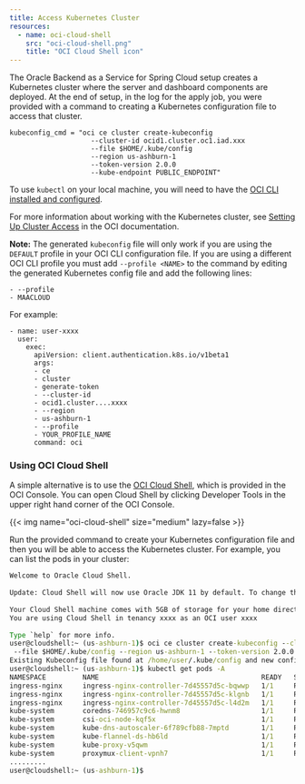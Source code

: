 ```yaml
---
title: Access Kubernetes Cluster
resources:
  - name: oci-cloud-shell
    src: "oci-cloud-shell.png"
    title: "OCI Cloud Shell icon"
---
```


The Oracle Backend as a Service for Spring Cloud setup creates a Kubernetes cluster where the server and dashboard components are deployed.  At the end of setup, in the log for the apply job, you were provided with a command to creating a Kubernetes configuration file to access that cluster.

```
kubeconfig_cmd = "oci ce cluster create-kubeconfig 
                    --cluster-id ocid1.cluster.oc1.iad.xxx 
                    --file $HOME/.kube/config 
                    --region us-ashburn-1 
                    --token-version 2.0.0 
                    --kube-endpoint PUBLIC_ENDPOINT"
```

To use `kubectl` on your local machine, you will need to have the [OCI CLI installed and configured](https://docs.oracle.com/en-us/iaas/Content/API/Concepts/cliconcepts.htm).

For more information about working with the Kubernetes cluster, see [Setting Up Cluster Access](https://docs.oracle.com/en-us/iaas/Content/ContEng/Tasks/contengdownloadkubeconfigfile.htm#localdownload) in the OCI documentation.

**Note:** The generated `kubeconfig` file will only work if you are using the `DEFAULT` profile in your OCI CLI configuration file. If you are using a different OCI CLI profile you must add `--profile <NAME>` to the command by editing the generated Kubernetes config file and add the following lines:

```
- --profile
- MAACLOUD
```

For example:

```
- name: user-xxxx
  user:
    exec:
      apiVersion: client.authentication.k8s.io/v1beta1
      args:
      - ce
      - cluster
      - generate-token
      - --cluster-id
      - ocid1.cluster....xxxx
      - --region
      - us-ashburn-1
      - --profile
      - YOUR_PROFILE_NAME
      command: oci
```

### Using OCI Cloud Shell

A simple alternative is to use the [OCI Cloud Shell](https://docs.oracle.com/en-us/iaas/Content/API/Concepts/cloudshellintro.htm), which is provided in the OCI Console. You can open Cloud Shell by clicking Developer Tools in the upper right hand corner of the OCI Console.

<!-- spellchecker-disable -->
{{< img name="oci-cloud-shell" size="medium" lazy=false >}}
<!-- spellchecker-enable -->

Run the provided command to create your Kubernetes configuration file and then you will be able to access the Kubernetes cluster. For example, you can list the pods in your cluster:

```cmd
Welcome to Oracle Cloud Shell.
 
Update: Cloud Shell will now use Oracle JDK 11 by default. To change this, see Managing Language Runtimes in the Cloud Shell documentation.
 
Your Cloud Shell machine comes with 5GB of storage for your home directory. Your Cloud Shell (machine and home directory) are located in: US East (Ashburn).
You are using Cloud Shell in tenancy xxxx as an OCI user xxxx
 
Type `help` for more info.
user@cloudshell:~ (us-ashburn-1)$ oci ce cluster create-kubeconfig --cluster-id ocid1.cluster.oc1.iad.xxx
 --file $HOME/.kube/config --region us-ashburn-1 --token-version 2.0.0 --kube-endpoint PUBLIC_ENDPOINT
Existing Kubeconfig file found at /home/user/.kube/config and new config merged into it
user@cloudshell:~ (us-ashburn-1)$ kubectl get pods -A
NAMESPACE         NAME                                        READY   STATUS      RESTARTS        AGE
ingress-nginx     ingress-nginx-controller-7d45557d5c-bqwwp   1/1     Running     0               4h18m
ingress-nginx     ingress-nginx-controller-7d45557d5c-klgnb   1/1     Running     0               4h18m
ingress-nginx     ingress-nginx-controller-7d45557d5c-l4d2m   1/1     Running     0               4h18m
kube-system       coredns-746957c9c6-hwnm8                    1/1     Running     0               4h27m
kube-system       csi-oci-node-kqf5x                          1/1     Running     0               4h23m
kube-system       kube-dns-autoscaler-6f789cfb88-7mptd        1/1     Running     0               4h27m
kube-system       kube-flannel-ds-hb6ld                       1/1     Running     1 (4h22m ago)   4h23m
kube-system       kube-proxy-v5qwm                            1/1     Running     0               4h23m
kube-system       proxymux-client-vpnh7                       1/1     Running     0               4h23m
.........
user@cloudshell:~ (us-ashburn-1)$
```
